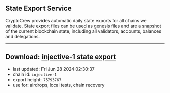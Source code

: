 ## State Export Service
CryptoCrew provides automatic daily state exports for all chains we validate. State export files can be used as genesis files and are a snapshot of the current blockchain state, including all validators, accounts, balances and delegations.

---
**Download: [injective-1 state export](https://dl-eu2.ccvalidators.com/SERVICE/injective/injective-1_export_75793767.json)**
---

- last updated: Fri Jun 28 2024 02:30:37
- chain id: `injective-1`
- export height: `75793767`
- use for: airdrops, local tests, chain recovery
